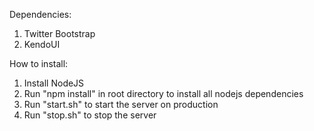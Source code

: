 Dependencies:

1. Twitter Bootstrap
2. KendoUI

How to install:

1. Install NodeJS
2. Run "npm install" in root directory to install all nodejs dependencies
3. Run "start.sh" to start the server on production
5. Run "stop.sh" to stop the server